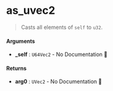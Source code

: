 # as\_uvec2

>  Casts all elements of `self` to `u32`.

#### Arguments

- **\_self** : `U64Vec2` \- No Documentation 🚧

#### Returns

- **arg0** : `UVec2` \- No Documentation 🚧